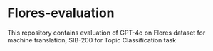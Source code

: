 # Flores-evaluation

This repository contains evaluation of GPT-4o on Flores dataset for machine translation, SIB-200 for Topic Classification task
